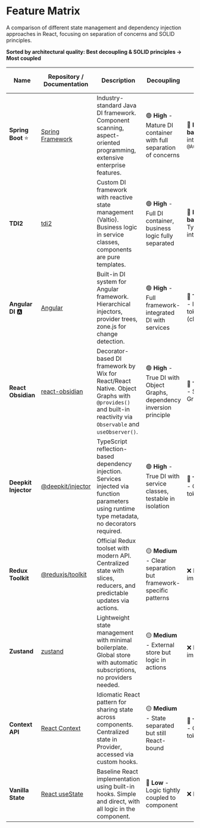 # Feature Matrix

A comparison of different state management and dependency injection approaches in React, focusing on separation of concerns and SOLID principles.

**Sorted by architectural quality: Best decoupling & SOLID principles → Most coupled**

| Name | Repository / Documentation | Description | Decoupling | DI Type | Reactivity | Boilerplate | Dependency Resolution Mechanism | Injection Strategy |
|------|---------------------------|-------------|------------|---------|------------|-------------|----------------------|---------------------|
| **Spring Boot** ⭐ | [Spring Framework](https://spring.io/projects/spring-boot) | Industry-standard Java DI framework. Component scanning, aspect-oriented programming, extensive enterprise features. | 🟢 **High** - Mature DI container with full separation of concerns | 🎨 **Interface-based** - Java interfaces with `@Autowired` | N/A - Backend framework | 🟢 **Minimal** - Add `@Component`/`@Service` annotations, component scanning | DI Container - **Auto-discovery** via component scanning | **By Type/Name** - Constructor injection with `@Autowired`, optional `@Qualifier` |
| **TDI2** | [tdi2](https://github.com/7frank/tdi2) | Custom DI framework with reactive state management (Valtio). Business logic in service classes, components are pure templates. | 🟢 **High** - Full DI container, business logic fully separated | 🎨 **Interface-based** - TypeScript interfaces | Framework Reactive (Valtio) | 🟢 **Minimal** - Wrap with `<DIProvider>`, add `@Service()` decorator | DI Container - **Auto-discovery** via `@Service()` decorator | **By Interface** - Automatic via `Inject<Interface>` marker |
| **Angular DI** 🅰️ | [Angular](https://angular.dev/guide/di) | Built-in DI system for Angular framework. Hierarchical injectors, provider trees, zone.js for change detection. | 🟢 **High** - Full framework-integrated DI with services | 🔑 **Token-based** - Injection tokens (classes/strings) | Framework Reactive (RxJS + Signals) | 🟡 **Moderate** - Add `@Injectable()`, declare in providers array | DI Container - Manual provider registration in modules/components | **By Type/Token** - Constructor injection with types or `InjectionToken` |
| **React Obsidian** | [react-obsidian](https://github.com/wix-incubator/obsidian) | Decorator-based DI framework by Wix for React/React Native. Object Graphs with `@provides()` and built-in reactivity via `Observable` and `useObserver()`. | 🟢 **High** - True DI with Object Graphs, dependency inversion principle | 🔑 **Token-based** - String keys in Graph | Framework Reactive (Observable) | 🟢 **Minimal** - Create ObjectGraph with `@provides()` methods, no wrapper needed | DI Container - Manual `@provides()` factory methods in ObjectGraph | **By Name** - Automatic via string key in `DependenciesOf<>` |
| **Deepkit Injector** | [@deepkit/injector](https://github.com/deepkit/deepkit-framework) | TypeScript reflection-based dependency injection. Services injected via function parameters using runtime type metadata, no decorators required. | 🟢 **High** - True DI with service classes, testable in isolation | 🎯 **Type-based** - Class types as tokens | Manual Subscription | 🟢 **Minimal** - Wrap with `<ServiceContainer>`, list providers array | DI Container - Manual provider registration, runtime resolution | **By Type** - Automatic via function param types |
| **Redux Toolkit** | [@reduxjs/toolkit](https://redux-toolkit.js.org/) | Official Redux toolset with modern API. Centralized state with slices, reducers, and predictable updates via actions. | 🟡 **Medium** - Clear separation but framework-specific patterns | ❌ No DI - Direct imports | External Library (Immer + subscriptions) | 🟡 **Moderate** - Create slices, configure store, wrap with `<Provider>` | Manual Dependency Management - Slice + store config | Manual - Hook-based selectors |
| **Zustand** | [zustand](https://github.com/pmndrs/zustand) | Lightweight state management with minimal boilerplate. Global store with automatic subscriptions, no providers needed. | 🟡 **Medium** - External store but logic in actions | ❌ No DI - Direct imports | External Library (Proxy-based) | 🟡 **Moderate** - Create store with `create()`, no providers needed | Manual Dependency Management - Store definition | Manual - Direct import of store hook |
| **Context API** | [React Context](https://react.dev/reference/react/createContext) | Idiomatic React pattern for sharing state across components. Centralized state in Provider, accessed via custom hooks. | 🟡 **Medium** - State separated but still React-bound | 🔑 **Token-based** - Context as token | React Built-in (Context + useState) | 🔴 **Heavy** - Wrap with `<Provider>` for each context, create context, custom hooks | Manual Dependency Management - Manual Provider/Context nesting | Manual - `useContext()` hook-based retrieval from Context |
| **Vanilla State** | [React useState](https://react.dev/reference/react/useState) | Baseline React implementation using built-in hooks. Simple and direct, with all logic in the component. | 🔴 **Low** - Logic tightly coupled to component | ❌ No DI | React Built-in (useState) | 🟢 **Minimal** - Just hooks in component, no setup | Direct instantiation | N/A - No autowiring |